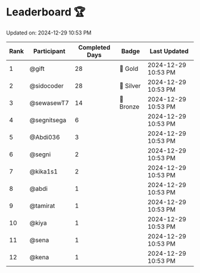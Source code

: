 # Leaderboard 🏆

Updated on: 2024-12-29 10:53 PM

| Rank | Participant       | Completed Days | Badge      | Last Updated         |
|------|-------------------|----------------|------------|----------------------|
| 1    | @gift             | 28             | 🏅 Gold     | 2024-12-29 10:53 PM |
| 2    | @sidocoder        | 28             | 🥈 Silver   | 2024-12-29 10:53 PM |
| 3    | @sewasewT7        | 14             | 🥉 Bronze   | 2024-12-29 10:53 PM |
| 4    | @segnitsega       | 6              |            | 2024-12-29 10:53 PM |
| 5    | @Abdi036          | 3              |            | 2024-12-29 10:53 PM |
| 6    | @segni            | 2              |            | 2024-12-29 10:53 PM |
| 7    | @kika1s1          | 2              |            | 2024-12-29 10:53 PM |
| 8    | @abdi             | 1              |            | 2024-12-29 10:53 PM |
| 9    | @tamirat          | 1              |            | 2024-12-29 10:53 PM |
| 10   | @kiya             | 1              |            | 2024-12-29 10:53 PM |
| 11   | @sena             | 1              |            | 2024-12-29 10:53 PM |
| 12   | @kena             | 1              |            | 2024-12-29 10:53 PM |
